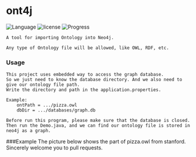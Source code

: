 # ont4j

![Language](https://img.shields.io/badge/JAVA-%3E%3D1.8-red.svg)
![license](https://img.shields.io/badge/License-MIT-blue.svg)
![Progress](https://img.shields.io/badge/Version-Release.v1-brightgreen.svg)

    A tool for importing Ontology into Neo4j.
    
    Any type of Ontology file will be allowed, like OWL, RDF, etc. 
### Usage
    This project uses embedded way to access the graph database. 
    So we just need to know the database directory. And we also need to give our ontology file path.
    Write the directory and path in the application.properties.
    
    Example:
        ontPath = .../pizza.owl
        dbDir = .../databases/graph.db
    
    Before run this program, please make sure that the database is closed.
    Then run the Demo.java, and we can find our ontology file is stored in neo4j as a graph.

###Example
    The picture below shows the part of pizza.owl from stanford.
    Sincerely welcome you to pull requests.     